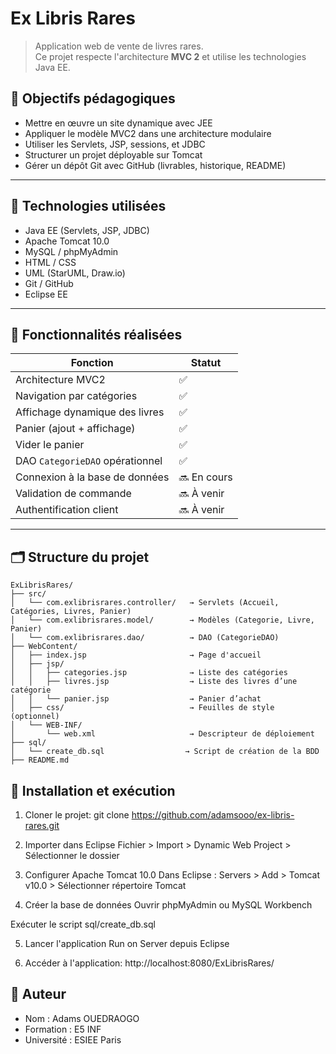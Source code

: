 # Ex Libris Rares 

> Application web de vente de livres rares.  
> Ce projet respecte l'architecture **MVC 2** et utilise les technologies Java EE.


## 🎯 Objectifs pédagogiques

- Mettre en œuvre un site dynamique avec JEE
- Appliquer le modèle MVC2 dans une architecture modulaire
- Utiliser les Servlets, JSP, sessions, et JDBC
- Structurer un projet déployable sur Tomcat
- Gérer un dépôt Git avec GitHub (livrables, historique, README)

---

## 🧱 Technologies utilisées

- Java EE (Servlets, JSP, JDBC)
- Apache Tomcat 10.0
- MySQL / phpMyAdmin
- HTML / CSS
- UML (StarUML, Draw.io)
- Git / GitHub
- Eclipse EE

---

## 🧩 Fonctionnalités réalisées

| Fonction                       | Statut   |
|-------------------------------|----------|
| Architecture MVC2             | ✅       |
| Navigation par catégories     | ✅       |
| Affichage dynamique des livres| ✅       |
| Panier (ajout + affichage)    | ✅       |
| Vider le panier               | ✅       |
| DAO `CategorieDAO` opérationnel| ✅       |
| Connexion à la base de données| 🔜 En cours |
| Validation de commande        | 🔜 À venir |
| Authentification client       | 🔜 À venir |

---

## 🗂 Structure du projet

```plaintext
ExLibrisRares/
├── src/
│   └── com.exlibrisrares.controller/   → Servlets (Accueil, Catégories, Livres, Panier)
│   └── com.exlibrisrares.model/        → Modèles (Categorie, Livre, Panier)
│   └── com.exlibrisrares.dao/          → DAO (CategorieDAO)
├── WebContent/
│   ├── index.jsp                       → Page d'accueil
│   ├── jsp/
│   │   ├── categories.jsp              → Liste des catégories
│   │   ├── livres.jsp                  → Liste des livres d’une catégorie
│   │   └── panier.jsp                  → Panier d’achat
│   ├── css/                            → Feuilles de style (optionnel)
│   └── WEB-INF/
│       └── web.xml                     → Descripteur de déploiement
├── sql/
│   └── create_db.sql                  → Script de création de la BDD
├── README.md
```

## 🧪 Installation et exécution

1. Cloner le projet: git clone https://github.com/adamsooo/ex-libris-rares.git
2. Importer dans Eclipse Fichier > Import > Dynamic Web Project > Sélectionner le dossier

3. Configurer Apache Tomcat 10.0
Dans Eclipse : Servers > Add > Tomcat v10.0 > Sélectionner répertoire Tomcat

4. Créer la base de données
Ouvrir phpMyAdmin ou MySQL Workbench

Exécuter le script sql/create_db.sql

5. Lancer l'application
Run on Server depuis Eclipse

6. Accéder à l'application: http://localhost:8080/ExLibrisRares/

## 📝 Auteur
- Nom : Adams OUEDRAOGO
- Formation : E5 INF
- Université : ESIEE Paris
